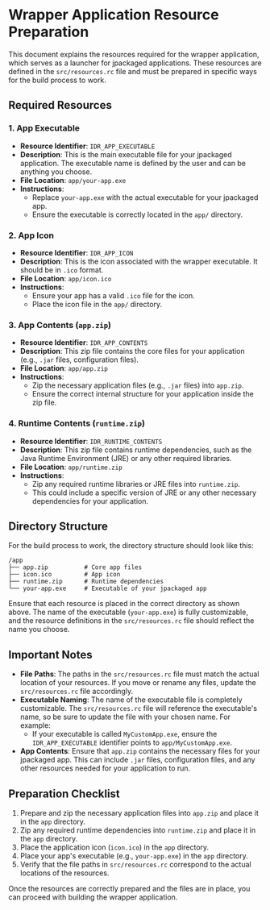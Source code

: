 # Wrapper Application Resource Preparation

This document explains the resources required for the wrapper application, which serves as a launcher for jpackaged applications. These resources are defined in the `src/resources.rc` file and must be prepared in specific ways for the build process to work.

## Required Resources

### 1. **App Executable**
   - **Resource Identifier**: `IDR_APP_EXECUTABLE`
   - **Description**: This is the main executable file for your jpackaged application. The executable name is defined by the user and can be anything you choose.
   - **File Location**: `app/your-app.exe`
   - **Instructions**:
     - Replace `your-app.exe` with the actual executable for your jpackaged app.
     - Ensure the executable is correctly located in the `app/` directory.

### 2. **App Icon**
   - **Resource Identifier**: `IDR_APP_ICON`
   - **Description**: This is the icon associated with the wrapper executable. It should be in `.ico` format.
   - **File Location**: `app/icon.ico`
   - **Instructions**:
     - Ensure your app has a valid `.ico` file for the icon.
     - Place the icon file in the `app/` directory.

### 3. **App Contents (`app.zip`)**
   - **Resource Identifier**: `IDR_APP_CONTENTS`
   - **Description**: This zip file contains the core files for your application (e.g., `.jar` files, configuration files).
   - **File Location**: `app/app.zip`
   - **Instructions**:
     - Zip the necessary application files (e.g., `.jar` files) into `app.zip`.
     - Ensure the correct internal structure for your application inside the zip file.

### 4. **Runtime Contents (`runtime.zip`)**
   - **Resource Identifier**: `IDR_RUNTIME_CONTENTS`
   - **Description**: This zip file contains runtime dependencies, such as the Java Runtime Environment (JRE) or any other required libraries.
   - **File Location**: `app/runtime.zip`
   - **Instructions**:
     - Zip any required runtime libraries or JRE files into `runtime.zip`.
     - This could include a specific version of JRE or any other necessary dependencies for your application.

## Directory Structure

For the build process to work, the directory structure should look like this:

    /app
    ├── app.zip          # Core app files
    ├── icon.ico         # App icon
    ├── runtime.zip      # Runtime dependencies
    └── your-app.exe     # Executable of your jpackaged app

Ensure that each resource is placed in the correct directory as shown above. The name of the executable (`your-app.exe`) is fully customizable, and the resource definitions in the `src/resources.rc` file should reflect the name you choose.

## Important Notes

- **File Paths**: The paths in the `src/resources.rc` file must match the actual location of your resources. If you move or rename any files, update the `src/resources.rc` file accordingly.
- **Executable Naming**: The name of the executable file is completely customizable. The `src/resources.rc` file will reference the executable's name, so be sure to update the file with your chosen name. For example:
  - If your executable is called `MyCustomApp.exe`, ensure the `IDR_APP_EXECUTABLE` identifier points to `app/MyCustomApp.exe`.
- **App Contents**: Ensure that `app.zip` contains the necessary files for your jpackaged app. This can include `.jar` files, configuration files, and any other resources needed for your application to run.

## Preparation Checklist

1. Prepare and zip the necessary application files into `app.zip` and place it in the `app` directory.
2. Zip any required runtime dependencies into `runtime.zip` and place it in the `app` directory.
3. Place the application icon (`icon.ico`) in the `app` directory.
4. Place your app's executable (e.g., `your-app.exe`) in the `app` directory.
5. Verify that the file paths in `src/resources.rc` correspond to the actual locations of the resources.

Once the resources are correctly prepared and the files are in place, you can proceed with building the wrapper application.
